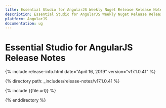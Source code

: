 ```yaml
---
title: Essential Studio for AngularJS Weekly Nuget Release Release Notes  
description: Essential Studio for AngularJS Weekly Nuget Release Release Notes  
platform: AngularJS
documentation: ug
---
```


# Essential Studio for AngularJS  Release Notes  

{% include release-info.html date="April 16, 2019"  version="v17.1.0.41" %} 


{% directory path: _includes/release-notes/v17.1.0.41 %}

{% include {{file.url}} %}

{% enddirectory %}